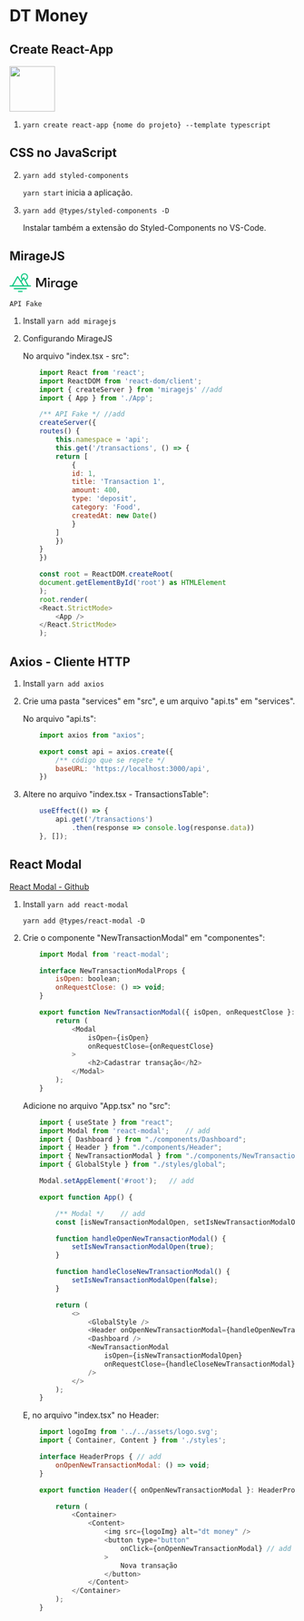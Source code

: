 # DT Money

## Create React-App

[ <img style="width:80px;" src="https://create-react-app.dev/img/logo.svg"> ](https://create-react-app.dev/docs/custom-templates/)

1. `yarn create react-app {nome do projeto} --template typescript`

## CSS no JavaScript

2. `yarn add styled-components`

    `yarn start` inicia a aplicação.

3. `yarn add @types/styled-components -D`

    Instalar também a extensão do Styled-Components no VS-Code.

## MirageJS

[ <svg style="width: 120px;" viewBox="0 0 249 69" class="
    w-24 md:w-28 lg:w-34 py-3 text-gray-100
    "><g id="logo-and-name_svg__logo-and-name_svg__Logo-5" stroke="none" stroke-width="1" fill="none" fill-rule="evenodd"><g id="logo-and-name_svg__logo-and-name_svg__Logo-1" transform="translate(-860.000000, -628.000000)"><g id="logo-and-name_svg__logo-and-name_svg__Group-2" transform="translate(862.000000, 628.125000)"><path d="M-2.84217094e-14,45.956 L74.724,45.956" id="logo-and-name_svg__logo-and-name_svg__Path" stroke="#05C77E" stroke-width="4" stroke-linecap="round" stroke-linejoin="round"></path><path d="M15.346,55.956 L59.377,55.956" id="logo-and-name_svg__logo-and-name_svg__Path" stroke="#05C77E" stroke-width="3.9937" stroke-linecap="round" stroke-linejoin="round"></path><path d="M30.694,65.956 L44.029,65.956" id="logo-and-name_svg__logo-and-name_svg__Path" stroke="#05C77E" stroke-width="4" stroke-linecap="round" stroke-linejoin="round"></path><polyline id="logo-and-name_svg__logo-and-name_svg__Path" stroke="#05C77E" stroke-width="4" stroke-linecap="round" stroke-linejoin="round" fill-rule="nonzero" points="40.066 30.581 49.661 16.128 66.376 45.956"></polyline><path d="M52.661,-1.77635684e-15 C59.8440155,-1.77635684e-15 65.667,5.82298454 65.667,13.006 C65.667,18.6437838 62.0798555,23.4437451 57.0634462,25.2480043 L55.1941169,21.9111027 C59.0746424,20.8093965 61.917,17.2396323 61.917,13.006 C61.917,7.89405236 57.7729476,3.75 52.661,3.75 C47.5490524,3.75 43.405,7.89405236 43.405,13.006 C43.405,15.2129486 44.1773904,17.2394958 45.4665957,18.8300659 L43.3230653,22.0591357 C41.0526191,19.7177165 39.655,16.525074 39.655,13.006 C39.655,5.82298454 45.4779845,-1.77635684e-15 52.661,-1.77635684e-15 Z" id="logo-and-name_svg__logo-and-name_svg__Combined-Shape" fill="#05C77E" fill-rule="nonzero"></path><polyline id="logo-and-name_svg__logo-and-name_svg__Path" stroke="#05C77E" stroke-width="4" stroke-linecap="round" stroke-linejoin="round" points="8.348 45.956 27.588 11.742 49.918 45.956"></polyline><path d="M206.577,26.731 C209.992,26.732 212.645,27.935 214.414,30.171 L214.414,27.346 L219.573,27.346 L219.573,49.235 C219.573,56.63 214.807,61.174 206.946,61.174 C203.433,61.174 199.576,60.216 197.095,58.447 L198.962,54.099 C201.345,55.548 204.072,56.482 206.946,56.482 C211.761,56.482 214.414,53.829 214.414,49.456 L214.414,47.564 C212.645,49.824 209.992,51.003 206.577,51.003 C201.197,51.003 195.67,46.482 195.67,38.867 C195.67,31.252 201.197,26.731 206.577,26.731 Z M178.738,26.732 C182.079,26.732 184.511,28.107 186.133,30.196 L186.133,27.346 L191.268,27.346 L191.268,50.881 L186.133,50.881 L186.133,48.056 C184.512,50.144 182.08,51.495 178.738,51.495 C172.155,51.495 166.971,46.311 166.971,39.113 C166.971,31.915 172.155,26.732 178.738,26.732 Z M235.692,26.733 C242.277,26.732 246.797,31.744 246.821,39.089 C246.821,39.752 246.772,40.416 246.723,41.005 L229.33,41.005 C230.018,45.231 232.99,47 236.331,47 C238.689,47 241.195,46.066 243.136,44.519 L245.691,48.18 C242.816,50.637 239.574,51.496 236.012,51.496 C228.961,51.496 223.974,46.582 223.974,39.114 C223.974,31.744 228.765,26.733 235.692,26.733 Z M103.996,16.487 L113.995,41.054 L123.994,16.487 L132.519,16.487 L132.519,50.881 L126.966,50.881 L126.966,22.58 L116.918,47.515 L111.071,47.515 L101.023,22.85 L101.023,50.881 L95.471,50.881 L95.471,16.487 L103.996,16.487 Z M144.415,27.346 L144.415,50.881 L139.256,50.881 L139.256,27.346 L144.415,27.346 Z M162.424,26.732 C163.996,26.732 165.2,26.928 166.379,27.395 L165.151,32.48 C164.07,31.915 162.498,31.62 161.245,31.62 C157.977,31.62 155.644,33.929 155.644,37.933 L155.644,50.88 L150.509,50.88 L150.509,27.346 L155.594,27.346 L155.594,29.999 C157.142,27.764 159.549,26.732 162.424,26.732 Z M179.353,31.571 C174.931,31.571 172.253,34.986 172.253,39.113 C172.253,43.24 174.931,46.655 179.353,46.655 C183.603,46.655 186.453,43.412 186.453,39.113 C186.453,34.814 183.603,31.571 179.353,31.571 Z M207.903,31.5719998 C203.555,31.571 200.951,34.888 200.951,38.868 C200.951,42.824 203.555,46.164 207.903,46.164 C212.055,46.164 214.856,42.995 214.856,38.868 C214.856,34.741 212.055,31.5719998 207.903,31.5719998 Z M235.594,31.301 C231.934,31.301 229.895,33.66 229.355,37.099 L241.564,37.099 C240.999,33.438 238.862,31.301 235.594,31.301 Z M141.81,15.578 C143.849,15.578 145.446,17.175 145.446,19.214 C145.446,21.253 143.849,22.801 141.81,22.801 C139.771,22.801 138.223,21.253 138.223,19.214 C138.223,17.175 139.771,15.578 141.81,15.578 Z" id="logo-and-name_svg__logo-and-name_svg__Combined-Shape" fill="currentColor" fill-rule="nonzero"></path></g></g></g></svg> ](https://miragejs.com/)

    API Fake

1. Install `yarn add miragejs`

2. Configurando MirageJS

    No arquivo "index.tsx - src":

    ```js
        import React from 'react';
        import ReactDOM from 'react-dom/client';
        import { createServer } from 'miragejs' //add
        import { App } from './App';

        /** API Fake */ //add
        createServer({
        routes() {
            this.namespace = 'api';
            this.get('/transactions', () => {
            return [
                {
                id: 1,
                title: 'Transaction 1',
                amount: 400,
                type: 'deposit',
                category: 'Food',
                createdAt: new Date()
                }
            ]
            })
        }
        })

        const root = ReactDOM.createRoot(
        document.getElementById('root') as HTMLElement
        );
        root.render(
        <React.StrictMode>
            <App />
        </React.StrictMode>
        );
    ```

## Axios - Cliente HTTP

1. Install `yarn add axios`

2. Crie uma pasta "services" em "src", e um arquivo "api.ts" em "services".

    No arquivo "api.ts":
    ```js
        import axios from "axios";

        export const api = axios.create({
            /** código que se repete */
            baseURL: 'https://localhost:3000/api',
        })
    ```

3. Altere no arquivo "index.tsx - TransactionsTable":

    ```js
        useEffect(() => {
            api.get('/transactions')
                .then(response => console.log(response.data))
        }, []);
    ```

## React Modal

[React Modal - Github](https://github.com/reactjs/react-modal)

1. Install `yarn add react-modal`

    `yarn add @types/react-modal -D`

2. Crie o componente "NewTransactionModal" em "componentes":

    ```js
        import Modal from 'react-modal';

        interface NewTransactionModalProps {
            isOpen: boolean;
            onRequestClose: () => void;
        }

        export function NewTransactionModal({ isOpen, onRequestClose }: NewTransactionModalProps) {
            return (
                <Modal
                    isOpen={isOpen}
                    onRequestClose={onRequestClose}
                >
                    <h2>Cadastrar transação</h2>
                </Modal>
            );
        }
    ```


    Adicione no arquivo "App.tsx" no "src":

    ```js
        import { useState } from "react";
        import Modal from 'react-modal';    // add
        import { Dashboard } from "./components/Dashboard";
        import { Header } from "./components/Header";
        import { NewTransactionModal } from "./components/NewTransactionModal"; // add
        import { GlobalStyle } from "./styles/global";

        Modal.setAppElement('#root');   // add

        export function App() {

            /** Modal */    // add
            const [isNewTransactionModalOpen, setIsNewTransactionModalOpen] = useState(false);

            function handleOpenNewTransactionModal() {
                setIsNewTransactionModalOpen(true);
            }

            function handleCloseNewTransactionModal() {
                setIsNewTransactionModalOpen(false);
            }

            return (
                <>
                    <GlobalStyle />
                    <Header onOpenNewTransactionModal={handleOpenNewTransactionModal} />
                    <Dashboard />
                    <NewTransactionModal
                        isOpen={isNewTransactionModalOpen}
                        onRequestClose={handleCloseNewTransactionModal}
                    />
                </>
            );
        }
    ```

    E, no arquivo "index.tsx" no Header:

    ```js
        import logoImg from '../../assets/logo.svg';
        import { Container, Content } from './styles';

        interface HeaderProps { // add
            onOpenNewTransactionModal: () => void;
        }

        export function Header({ onOpenNewTransactionModal }: HeaderProps) {

            return (
                <Container>
                    <Content>
                        <img src={logoImg} alt="dt money" />
                        <button type="button"
                            onClick={onOpenNewTransactionModal} // add
                        >
                            Nova transação
                        </button>
                    </Content>
                </Container>
            );
        }
    ```

